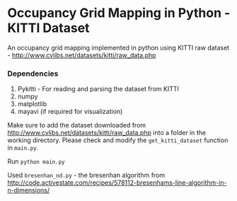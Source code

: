 # Occupancy Grid Mapping in Python - KITTI Dataset 

An occupancy grid mapping implemented in python using KITTI raw dataset - http://www.cvlibs.net/datasets/kitti/raw_data.php

### Dependencies
1. Pykitti - For reading and parsing the dataset from KITTI
2. numpy
3. matplotlib
4. mayavi (if required for visualization)

Make sure to add the dataset downloaded from http://www.cvlibs.net/datasets/kitti/raw_data.php into a folder in the working directory. Please check and modify the `get_kitti_dataset` function in `main.py`.

Run `python main.py`

Used `bresenhan_nd.py` - the bresenhan algorithm from http://code.activestate.com/recipes/578112-bresenhams-line-algorithm-in-n-dimensions/